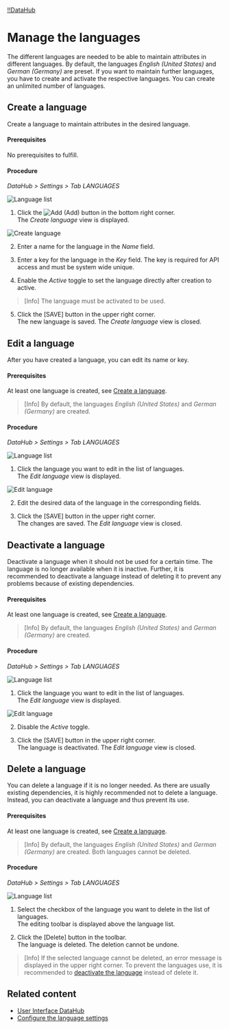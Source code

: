 [!!DataHub](DataHub)

# Manage the languages

The different languages are needed to be able to maintain attributes in different languages. By default, the languages *English (United States)* and *German (Germany)* are preset. If you want to maintain further languages, you have to create and activate the respective languages. You can create an unlimited number of languages.

## Create a language

Create a language to maintain attributes in the desired language.

#### Prerequisites

No prerequisites to fulfill.

#### Procedure
*DataHub > Settings > Tab LANGUAGES*

![Language list](/Assets/Screenshots/DataHub/Settings/Languages/LanguageList.png "[Language list]")

1. Click the ![Add](/Assets/Icons/Plus01.png "[Add]") (Add) button in the bottom right corner.   
  The *Create language* view is displayed.

  ![Create language](/Assets/Screenshots/DataHub/Settings/Languages/CreateLanguage.png "[Create language]")

2. Enter a name for the language in the *Name* field.

3. Enter a key for the language in the *Key* field. The key is required for API access and must be system wide unique.

4. Enable the *Active* toggle to set the language directly after creation to active.

  > [Info] The language must be activated to be used.

5. Click the [SAVE] button in the upper right corner.   
  The new language is saved. The *Create language* view is closed.  



## Edit a language

After you have created a language, you can edit its name or key.

#### Prerequisites

At least one language is created, see [Create a language](/DataHub/Integration/CreateLanguage.md).

> [Info] By default, the languages *English (United States)* and *German (Germany)* are created.

#### Procedure
*DataHub > Settings > Tab LANGUAGES*

![Language list](/Assets/Screenshots/DataHub/Settings/Languages/LanguageList.png "[Language list]")

1. Click the language you want to edit in the list of languages.   
  The *Edit language* view is displayed.

  ![Edit language](/Assets/Screenshots/DataHub/Settings/Languages/EditLanguage.png "[Edit language]")

2. Edit the desired data of the language in the corresponding fields.

3. Click the [SAVE] button in the upper right corner.   
  The changes are saved. The *Edit language* view is closed.  



## Deactivate a language

Deactivate a language when it should not be used for a certain time. The language is no longer available when it is inactive. Further, it is recommended to deactivate a language instead of deleting it to prevent any problems because of existing dependencies.

#### Prerequisites

At least one language is created, see [Create a language](#create-a-language).

> [Info] By default, the languages *English (United States)* and *German (Germany)* are created.

#### Procedure
*DataHub > Settings > Tab LANGUAGES*

![Language list](/Assets/Screenshots/DataHub/Settings/Languages/LanguageList.png "[Language list]")

1. Click the language you want to edit in the list of languages.   
  The *Edit language* view is displayed.

  ![Edit language](/Assets/Screenshots/DataHub/Settings/Languages/EditLanguage.png "[Edit language]")

2. Disable the *Active* toggle.

3. Click the [SAVE] button in the upper right corner.   
  The language is deactivated. The *Edit language* view is closed.



## Delete a language

You can delete a language if it is no longer needed. As there are usually existing dependencies, it is highly recommended not to delete a language. Instead, you can deactivate a language and thus prevent its use.

#### Prerequisites

At least one language is created, see [Create a language](#create-a-language).

> [Info] By default, the languages *English (United States)* and *German (Germany)* are created. Both languages cannot be deleted.

#### Procedure
*DataHub > Settings > Tab LANGUAGES*

![Language list](/Assets/Screenshots/DataHub/Settings/Languages/LanguageList.png "[Language list]")

1. Select the checkbox of the language you want to delete in the list of languages.    
  The editing toolbar is displayed above the language list.

2. Click the [Delete] button in the toolbar.  
  The language is deleted. The deletion cannot be undone.

  > [Info] If the selected language cannot be deleted, an error message is displayed in the upper right corner. To prevent the languages use, it is recommended to [deactivate the language](#deactivate-a-language) instead of delete it.



## Related content

- [User Interface DataHub](/DataHub/UserInterface/02f_Languages.md)
- [Configure the language settings](/PIM/Integration/ConfigureLanguages.md)
